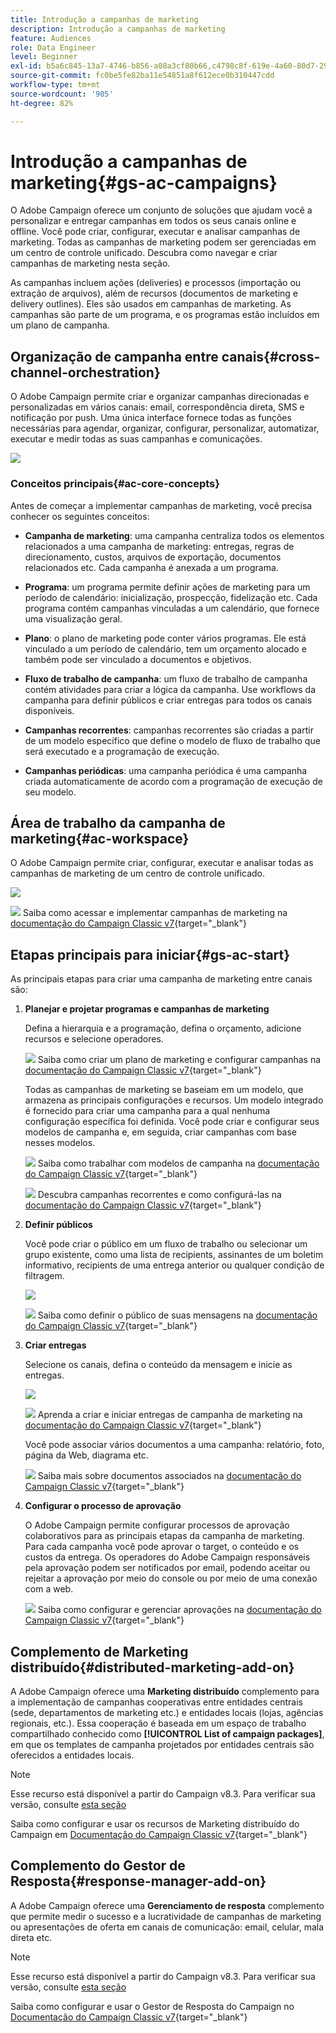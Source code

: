```yaml
---
title: Introdução a campanhas de marketing
description: Introdução a campanhas de marketing
feature: Audiences
role: Data Engineer
level: Beginner
exl-id: b5a6c845-13a7-4746-b856-a08a3cf80b66,c4798c8f-619e-4a60-80d7-29b9e4c61168
source-git-commit: fc0be5fe82ba11e54851a8f612ece0b310447cdd
workflow-type: tm+mt
source-wordcount: '905'
ht-degree: 82%

---
```


# Introdução a campanhas de marketing{#gs-ac-campaigns}

O Adobe Campaign oferece um conjunto de soluções que ajudam você a personalizar e entregar campanhas em todos os seus canais online e offline. Você pode criar, configurar, executar e analisar campanhas de marketing. Todas as campanhas de marketing podem ser gerenciadas em um centro de controle unificado. Descubra como navegar e criar campanhas de marketing nesta seção.

As campanhas incluem ações (deliveries) e processos (importação ou extração de arquivos), além de recursos (documentos de marketing e delivery outlines). Eles são usados em campanhas de marketing. As campanhas são parte de um programa, e os programas estão incluídos em um plano de campanha.

## Organização de campanha entre canais{#cross-channel-orchestration}

O Adobe Campaign permite criar e organizar campanhas direcionadas e personalizadas em vários canais: email, correspondência direta, SMS e notificação por push. Uma única interface fornece todas as funções necessárias para agendar, organizar, configurar, personalizar, automatizar, executar e medir todas as suas campanhas e comunicações.

![](assets/campaign-tab.png)

### Conceitos principais{#ac-core-concepts}

Antes de começar a implementar campanhas de marketing, você precisa conhecer os seguintes conceitos:

* **Campanha de marketing**: uma campanha centraliza todos os elementos relacionados a uma campanha de marketing: entregas, regras de direcionamento, custos, arquivos de exportação, documentos relacionados etc. Cada campanha é anexada a um programa.

* **Programa**: um programa permite definir ações de marketing para um período de calendário: inicialização, prospecção, fidelização etc. Cada programa contém campanhas vinculadas a um calendário, que fornece uma visualização geral.

* **Plano**: o plano de marketing pode conter vários programas. Ele está vinculado a um período de calendário, tem um orçamento alocado e também pode ser vinculado a documentos e objetivos.

* **Fluxo de trabalho de campanha**: um fluxo de trabalho de campanha contém atividades para criar a lógica da campanha. Use workflows da campanha para definir públicos e criar entregas para todos os canais disponíveis.

* **Campanhas recorrentes**: campanhas recorrentes são criadas a partir de um modelo específico que define o modelo de fluxo de trabalho que será executado e a programação de execução.

* **Campanhas periódicas**: uma campanha periódica é uma campanha criada automaticamente de acordo com a programação de execução de seu modelo.

## Área de trabalho da campanha de marketing{#ac-workspace}

O Adobe Campaign permite criar, configurar, executar e analisar todas as campanhas de marketing de um centro de controle unificado.

![](assets/calendar.png)

![](../assets/do-not-localize/book.png) Saiba como acessar e implementar campanhas de marketing na [documentação do Campaign Classic v7](https://experienceleague.adobe.com/docs/campaign-classic/using/orchestrating-campaigns/about-marketing-campaigns/accessing-marketing-campaigns.html?lang=pt-BR#orchestrating-campaigns){target=&quot;_blank&quot;}


## Etapas principais para iniciar{#gs-ac-start}

As principais etapas para criar uma campanha de marketing entre canais são:

1. **Planejar e projetar programas e campanhas de marketing**

   Defina a hierarquia e a programação, defina o orçamento, adicione recursos e selecione operadores.

   ![](../assets/do-not-localize/book.png) Saiba como criar um plano de marketing e configurar campanhas na [documentação do Campaign Classic v7](https://experienceleague.adobe.com/docs/campaign-classic/using/orchestrating-campaigns/orchestrate-campaigns/setting-up-marketing-campaigns.html?lang=pt-BR#orchestrating-campaigns){target=&quot;_blank&quot;}

   Todas as campanhas de marketing se baseiam em um modelo, que armazena as principais configurações e recursos. Um modelo integrado é fornecido para criar uma campanha para a qual nenhuma configuração específica foi definida. Você pode criar e configurar seus modelos de campanha e, em seguida, criar campanhas com base nesses modelos.

   ![](../assets/do-not-localize/book.png) Saiba como trabalhar com modelos de campanha na [documentação do Campaign Classic v7](https://experienceleague.adobe.com/docs/campaign-classic/using/orchestrating-campaigns/orchestrate-campaigns/marketing-campaign-templates.html?lang=pt-BR#orchestrating-campaigns){target=&quot;_blank&quot;}

   ![](../assets/do-not-localize/book.png) Descubra campanhas recorrentes e como configurá-las na [documentação do Campaign Classic v7](https://experienceleague.adobe.com/docs/campaign-classic/using/orchestrating-campaigns/orchestrate-campaigns/setting-up-marketing-campaigns.html?lang=pt-BR#recurring-and-periodic-campaigns){target=&quot;_blank&quot;}

1. **Definir públicos**

   Você pode criar o público em um fluxo de trabalho ou selecionar um grupo existente, como uma lista de recipients, assinantes de um boletim informativo, recipients de uma entrega anterior ou qualquer condição de filtragem.

   ![](assets/campaign-wf.png)

   ![](../assets/do-not-localize/book.png) Saiba como definir o público de suas mensagens na [documentação do Campaign Classic v7](https://experienceleague.adobe.com/docs/campaign-classic/using/orchestrating-campaigns/orchestrate-campaigns/marketing-campaign-target.html?lang=pt-BR#orchestrating-campaigns){target=&quot;_blank&quot;}

1. **Criar entregas**

   Selecione os canais, defina o conteúdo da mensagem e inicie as entregas.

   ![](assets/campaign-dashboard.png)

   ![](../assets/do-not-localize/book.png) Aprenda a criar e iniciar entregas de campanha de marketing na [documentação do Campaign Classic v7](https://experienceleague.adobe.com/docs/campaign-classic/using/orchestrating-campaigns/orchestrate-campaigns/marketing-campaign-deliveries.html?lang=pt-BR#creating-deliveries){target=&quot;_blank&quot;}

   Você pode associar vários documentos a uma campanha: relatório, foto, página da Web, diagrama etc.

   ![](../assets/do-not-localize/book.png) Saiba mais sobre documentos associados na [documentação do Campaign Classic v7](https://experienceleague.adobe.com/docs/campaign-classic/using/orchestrating-campaigns/orchestrate-campaigns/marketing-campaign-assets.html?lang=pt-BR#adding-documents){target=&quot;_blank&quot;}

1. **Configurar o processo de aprovação**

   O Adobe Campaign permite configurar processos de aprovação colaborativos para as principais etapas da campanha de marketing. Para cada campanha você pode aprovar o target, o conteúdo e os custos da entrega. Os operadores do Adobe Campaign responsáveis pela aprovação podem ser notificados por email, podendo aceitar ou rejeitar a aprovação por meio do console ou por meio de uma conexão com a web.

   ![](../assets/do-not-localize/book.png) Saiba como configurar e gerenciar aprovações na [documentação do Campaign Classic v7](https://experienceleague.adobe.com/docs/campaign-classic/using/orchestrating-campaigns/orchestrate-campaigns/marketing-campaign-approval.html?lang=pt-BR#orchestrating-campaigns){target=&quot;_blank&quot;}


## Complemento de Marketing distribuído{#distributed-marketing-add-on}

A Adobe Campaign oferece uma **Marketing distribuído** complemento para a implementação de campanhas cooperativas entre entidades centrais (sede, departamentos de marketing etc.) e entidades locais (lojas, agências regionais, etc.). Essa cooperação é baseada em um espaço de trabalho compartilhado conhecido como **[!UICONTROL List of campaign packages]**, em que os templates de campanha projetados por entidades centrais são oferecidos a entidades locais.

>[!NOTE]
>
>Esse recurso está disponível a partir do Campaign v8.3. Para verificar sua versão, consulte [esta seção](compatibility-matrix.md#how-to-check-your-campaign-version-and-buildversion)

[](../assets/do-not-localize/book.png) Saiba como configurar e usar os recursos de Marketing distribuído do Campaign em [Documentação do Campaign Classic v7](https://experienceleague.adobe.com/docs/campaign-classic/using/distributed-marketing/about-distributed-marketing.html){target=&quot;_blank&quot;}

## Complemento do Gestor de Resposta{#response-manager-add-on}

A Adobe Campaign oferece uma **Gerenciamento de resposta** complemento que permite medir o sucesso e a lucratividade de campanhas de marketing ou apresentações de oferta em canais de comunicação: email, celular, mala direta etc.

>[!NOTE]
>
>Esse recurso está disponível a partir do Campaign v8.3. Para verificar sua versão, consulte [esta seção](compatibility-matrix.md#how-to-check-your-campaign-version-and-buildversion)

[](../assets/do-not-localize/book.png) Saiba como configurar e usar o Gestor de Resposta do Campaign no [Documentação do Campaign Classic v7](https://experienceleague.adobe.com/docs/campaign-classic/using/response-manager/about-response-manager.html){target=&quot;_blank&quot;}

